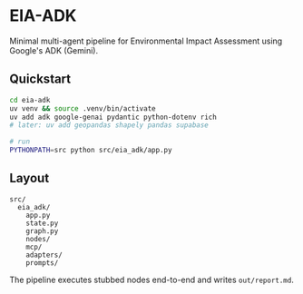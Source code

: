 # EIA-ADK

Minimal multi-agent pipeline for Environmental Impact Assessment using Google's ADK (Gemini).

## Quickstart

```bash
cd eia-adk
uv venv && source .venv/bin/activate
uv add adk google-genai pydantic python-dotenv rich
# later: uv add geopandas shapely pandas supabase

# run
PYTHONPATH=src python src/eia_adk/app.py
```

## Layout

```
src/
  eia_adk/
    app.py
    state.py
    graph.py
    nodes/
    mcp/
    adapters/
    prompts/
```

The pipeline executes stubbed nodes end-to-end and writes `out/report.md`.
